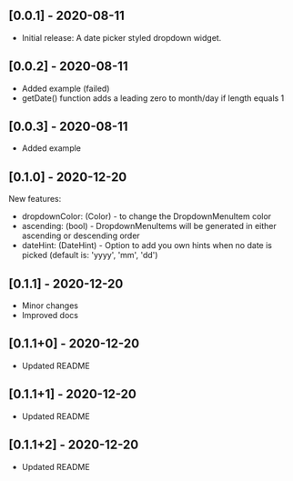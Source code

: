 ## [0.0.1] - 2020-08-11

* Initial release: A date picker styled dropdown widget.

## [0.0.2] - 2020-08-11

* Added example (failed)
* getDate() function adds a leading zero to month/day if length equals 1

## [0.0.3] - 2020-08-11

* Added example

## [0.1.0] - 2020-12-20

New features:
* dropdownColor: (Color) - to change the DropdownMenuItem color
* ascending: (bool) - DropdownMenuItems will be generated in either ascending or descending order
* dateHint: (DateHint) - Option to add you own hints when no date is picked (default is: 'yyyy', 'mm', 'dd')

## [0.1.1] - 2020-12-20

* Minor changes
* Improved docs

## [0.1.1+0] - 2020-12-20

* Updated README

## [0.1.1+1] - 2020-12-20

* Updated README

## [0.1.1+2] - 2020-12-20

* Updated README
